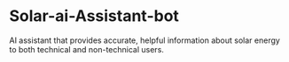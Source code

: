 # Solar-ai-Assistant-bot
AI assistant that provides accurate, helpful information about solar energy to both technical and non-technical users.
